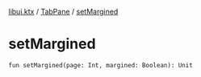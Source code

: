 [libui.ktx](../README.md) / [TabPane](README.md) / [setMargined](set-margined.md)

# setMargined

`fun setMargined(page: Int, margined: Boolean): Unit`
